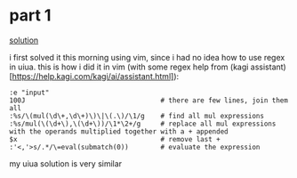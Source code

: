 # part 1

[solution](https://uiua.org/pad?src=0_14_0-dev_5__JmZyYXMgImlucHV0IgoKIyB0aGUgcmVnZXggZXhwcmVzc2lvbiBzdHJpbmcKIyB0byBtYXRjaCB0aGUgbXVsIGluc3RydWN0aW9ucwojIGFuZCBjYXB0dXJlIHRoZSBvcGVyYW5kcwpNdWwg4oaQICQgbXVsXCgoXGQrKSwoXGQrKVwpCgojIG1hdGNoIHRoZSBtdWwgZXhwcmVzc2lvbiwKIyBkcm9wIHRoZSBmdWxsICJtdWwoLi4uKSIgc3RyaW5nLCAKIyBwYXJzZSBlYWNoIG9wZXJhbmQgdG8gaW50ClBhcnNlIOKGkCDiiLXii5Ug4omh4oaYMSByZWdleCBNdWwKCiMgbXVsdGlwbHkgdGhlIG51bWJlcnMgaW4gZWFjaCByb3csCiMgc3VtIHRoZSBwcm9kdWN0cwpTb2wg4oaQIC8rIOKJoS_DlwoKU29sIFBhcnNlCg==)

i first solved it this morning using vim, since i had no idea how to use regex in uiua. this is how i did it in vim (with some regex help from (kagi assistant)[https://help.kagi.com/kagi/ai/assistant.html]):

```
:e "input"
100J                                  # there are few lines, join them all
:%s/\(mul(\d\+,\d\+)\)\|\(.\)/\1/g    # find all mul expressions
:%s/mul(\(\d+\),\(\d+\))/\1*\2+/g     # replace all mul expressions with the operands multiplied together with a + appended
$x                                    # remove last +
:'<,'>s/.*/\=eval(submatch(0))        # evaluate the expression
```

my uiua solution is very similar
